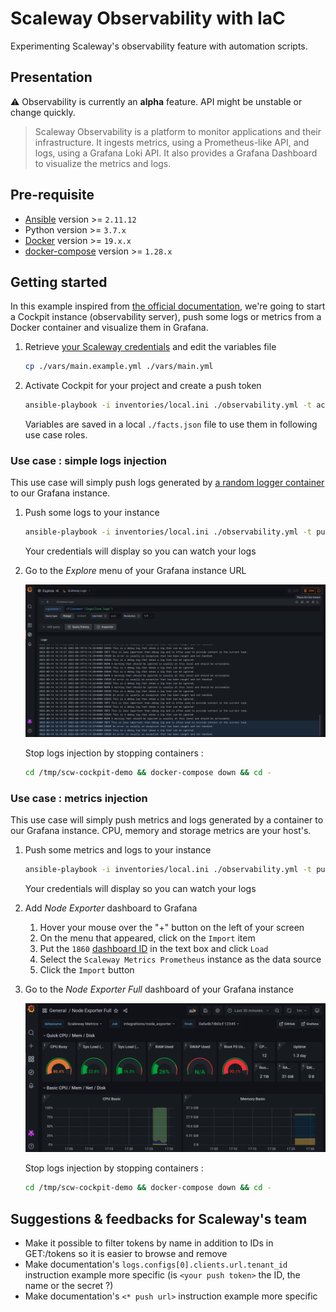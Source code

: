 # Scaleway Observability with IaC

Experimenting Scaleway's observability feature with automation scripts.

## Presentation

:warning: Observability is currently an **alpha** feature. API might be unstable or change quickly.

> Scaleway Observability is a platform to monitor applications and their infrastructure. It ingests metrics, using a Prometheus-like API, and logs, using a Grafana Loki API. It also provides a Grafana Dashboard to visualize the metrics and logs.

## Pre-requisite

- [Ansible](https://docs.ansible.com/ansible/latest/installation_guide/intro_installation.html#pip-install) version >= `2.11.12`
- Python version >= `3.7.x`
- [Docker](https://docs.docker.com/engine/install/) version >= `19.x.x`
- [docker-compose](https://docs.docker.com/compose/install/) version >= `1.28.x`

## Getting started

In this example inspired from [the official documentation](https://developers.scaleway.com/en/products/observability/api/v1alpha1), we're going to start a Cockpit instance (observability server), push some logs or metrics from a Docker container and visualize them in Grafana.

1. Retrieve [your Scaleway credentials](https://console.scaleway.com/project/credentials) and edit the variables file

    ```bash
    cp ./vars/main.example.yml ./vars/main.yml
    ```

2. Activate Cockpit for your project and create a push token

    ```bash
    ansible-playbook -i inventories/local.ini ./observability.yml -t activation --extra-vars @./vars/main.yml
    ```

    Variables are saved in a local `./facts.json` file to use them in following use case roles.

### Use case : simple logs injection

This use case will simply push logs generated by [a random logger container](https://github.com/chentex/random-logger) to our Grafana instance.

1. Push some logs to your instance

    ```bash
    ansible-playbook -i inventories/local.ini ./observability.yml -t push-simple-logs
    ```

    Your credentials will display so you can watch your logs

2. Go to the _Explore_ menu of your Grafana instance URL

    ![Example of logs on your Cockpit instance](./images/cockpit_grafana_simple_logs.png)

    Stop logs injection by stopping containers :

    ```bash
    cd /tmp/scw-cockpit-demo && docker-compose down && cd -
    ```

### Use case : metrics injection

This use case will simply push metrics and logs generated by a container to our Grafana instance. CPU, memory and storage metrics are your host's.

1. Push some metrics and logs to your instance

    ```bash
    ansible-playbook -i inventories/local.ini ./observability.yml -t push-metrics-logs
    ```

    Your credentials will display so you can watch your logs

2. Add _Node Exporter_ dashboard to Grafana

    1. Hover your mouse over the "+" button on the left of your screen
    2. On the menu that appeared, click on the `Import` item
    3. Put the `1860` [dashboard ID](https://grafana.com/grafana/dashboards/1860) in the text box and click `Load`
    4. Select the `Scaleway Metrics Prometheus` instance as the data source
    5. Click the `Import` button

3. Go to the _Node Exporter Full_ dashboard of your Grafana instance

    ![Example of metrics on your Cockpit instance](./images/cockpit_grafana_metrics_logs.png)

    Stop logs injection by stopping containers :

    ```bash
    cd /tmp/scw-cockpit-demo && docker-compose down && cd -
    ```

## Suggestions & feedbacks for Scaleway's team

- Make it possible to filter tokens by name in addition to IDs in GET:/tokens so it is easier to browse and remove
- Make documentation's `logs.configs[0].clients.url.tenant_id` instruction example more specific (is `<your push token>` the ID, the name or the secret ?)
- Make documentation's `<* push url>` instruction example more specific
